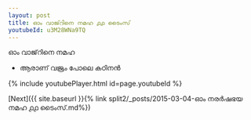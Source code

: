 ```yaml
---
layout: post
title: ഓം വാജ്‌റിനെ നമഹ ൧൧ ടൈംസ്
youtubeId: u3M28WNa9TQ
---
```

 
 
 ഓം വാജ്‌റിനെ നമഹ 
 
 -  ആരാണ് വജ്രം പോലെ കഠിനൻ 
 
  
 
  
 
 
 
 
 
 


{% include youtubePlayer.html id=page.youtubeId %}
 
[Next]({{ site.baseurl }}{% link  split2/_posts/2015-03-04-ഓം നരർഷഭയ നമഹ ൧൧ ടൈംസ്.md%})
 
